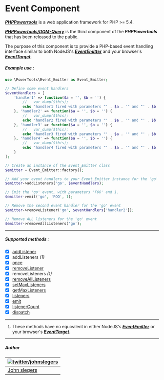# Event Component

***[PHPPowertools](https://github.com/PHPPowertools)*** is a web application framework for PHP >= 5.4.

***[PHPPowertools/DOM-Query](https://github.com/PHPPowertools/DOM-Query)*** is the third component of the ***PHPPowertools*** that has been released to the public.

The purpose of this component is to provide a PHP-based event handling interface similar to both NodeJS's ***[EventEmitter](https://nodejs.org/api/events.html#events_class_events_eventemitter)*** and your browser's ***[EventTarget](https://developer.mozilla.org/en-US/docs/Web/API/EventTarget)***.

##### Example use :

```php
use \PowerTools\Event_Emitter as Event_Emitter;

// Define some event handlers
$eventHandlers = [
    'handler1' => function($a = '', $b = '') {
        //   var_dump($this);
        echo 'handler1 fired with parameters "' . $a . '" and "' . $b . '"<br />';
    }, 'handler2' => function($a = '', $b = '') {
        //   var_dump($this);
        echo 'handler2 fired with parameters "' . $a . '" and "' . $b . '"<br />';
    }, 'handler3' => function($a = '', $b = '') {
        //   var_dump($this);
        echo 'handler3 fired with parameters "' . $a . '" and "' . $b . '"<br />';
    }, 'handler4' => function($a = '', $b = '') {
        //   var_dump($this);
        echo 'handler4 fired with parameters "' . $a . '" and "' . $b . '"<br />';
    }
];

// Create an instance of the Event_Emitter class
$emitter = Event_Emitter::factory();

// Add your event handlers to your Event_Emitter instance for the 'go' event.
$emitter->addListeners('go', $eventHandlers);

// Emit the 'go' event, with parameters 'FOO' and 1.
$emitter->emit('go', 'FOO', 1);

// Remove the second event handler for the 'go' event
$emitter->removeListener('go', $eventHandlers['handler2']);

// Remove ALL listeners for the 'go' event
$emitter->removeAllListeners('go');
```

-----

##### Supported methods :

- [x] [addListener](https://nodejs.org/api/events.html#events_emitter_addlistener_event_listener)
- [x] addListeners *(1)*
- [x] [once](https://nodejs.org/api/events.html#events_emitter_once_event_listener)
- [x] [removeListener](https://nodejs.org/api/events.html#events_emitter_removelistener_event_listener)
- [x] removeListeners *(1)*
- [x] [removeAllListeners](https://nodejs.org/api/events.html#events_emitter_removealllisteners_event)
- [x] [setMaxListeners](https://nodejs.org/api/events.html#events_emitter_setmaxlisteners_n)
- [x] [getMaxListeners](https://nodejs.org/api/events.html#events_emitter_getmaxlisteners)
- [x] [listeners](https://nodejs.org/api/events.html#events_emitter_listeners_event)
- [x] [emit](https://nodejs.org/api/events.html#events_emitter_emit_event_arg1_arg2)
- [x] [listenerCount](https://nodejs.org/api/events.html#events_emitter_listenercount_type)
- [x] [dispatch](https://developer.mozilla.org/en-US/docs/Web/API/EventTarget/dispatchEvent)

-----

1. These methods have no equivalent in either NodeJS's ***[EventEmitter](https://nodejs.org/api/events.html#events_class_events_eventemitter)*** or your browser's ***[EventTarget](https://developer.mozilla.org/en-US/docs/Web/API/EventTarget)***.

-----

##### Author

| [![twitter/johnslegers](https://en.gravatar.com/avatar/bf4cc94221382810233575862875e687?s=70)](http://twitter.com/johnslegers "Follow @johnslegers on Twitter") |
|---|
| [John slegers](http://www.johnslegers.com/) |
